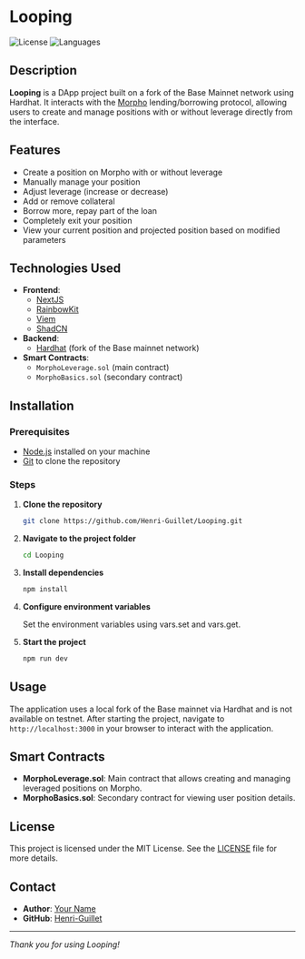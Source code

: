 # Looping

![License](https://img.shields.io/badge/License-MIT-green)
![Languages](https://img.shields.io/badge/Languages-NextJS%20|%20Solidity-blue)

## Description

**Looping** is a DApp project built on a fork of the Base Mainnet network using Hardhat. It interacts with the [Morpho](https://morpho.org/) lending/borrowing protocol, allowing users to create and manage positions with or without leverage directly from the interface.

## Features

- Create a position on Morpho with or without leverage
- Manually manage your position
- Adjust leverage (increase or decrease)
- Add or remove collateral
- Borrow more, repay part of the loan
- Completely exit your position
- View your current position and projected position based on modified parameters

## Technologies Used

- **Frontend**:
  - [NextJS](https://nextjs.org/)
  - [RainbowKit](https://www.rainbowkit.com/)
  - [Viem](https://viem.sh/)
  - [ShadCN](https://shadcn.com/)
- **Backend**:
  - [Hardhat](https://hardhat.org/) (fork of the Base mainnet network)
- **Smart Contracts**:
  - `MorphoLeverage.sol` (main contract)
  - `MorphoBasics.sol` (secondary contract)

## Installation

### Prerequisites

- [Node.js](https://nodejs.org/) installed on your machine
- [Git](https://git-scm.com/) to clone the repository

### Steps

1. **Clone the repository**
    ```bash
    git clone https://github.com/Henri-Guillet/Looping.git
    ```
2. **Navigate to the project folder**
    ```bash
    cd Looping
    ```
3. **Install dependencies**
    ```bash
    npm install
    ```
4. **Configure environment variables**
    
    Set the environment variables using vars.set and vars.get.

5. **Start the project**
    ```bash
    npm run dev
    ```

## Usage

The application uses a local fork of the Base mainnet via Hardhat and is not available on testnet. After starting the project, navigate to `http://localhost:3000` in your browser to interact with the application.

## Smart Contracts

- **MorphoLeverage.sol**: Main contract that allows creating and managing leveraged positions on Morpho.
- **MorphoBasics.sol**: Secondary contract for viewing user position details.

## License

This project is licensed under the MIT License. See the [LICENSE](LICENSE) file for more details.

## Contact

- **Author**: [Your Name](mailto:guillet.henri@gmail.com)
- **GitHub**: [Henri-Guillet](https://github.com/Henri-Guillet)

---

*Thank you for using Looping!*
